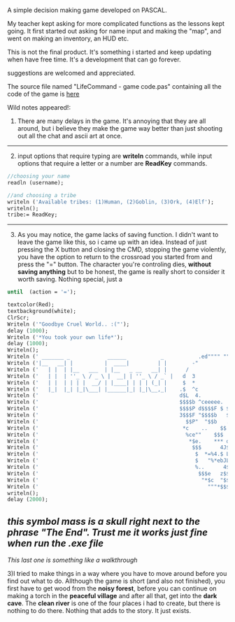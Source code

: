 A simple decision making game developed on PASCAL.

My teacher kept asking for more complicated functions as the lessons kept going.
It first started out asking for name input and making the "map", and went on making an inventory, an HUD etc.

This is not the final product. It's something i started and keep updating when have free time. It's a development that can go forever.

suggestions are welcomed and appreciated.

The source file named "LifeCommand - game code.pas" containing all the code of the game is [here](https://github.com/creatorpanda/LifeCommand/blob/master/LifeCommand%20-%20game%20code.pas)

Wild notes appeared!:

1) There are many delays in the game. It's annoying that they are all around, but i believe they make the game way better than just shooting out all the chat and ascii art at once.
---

2) input options that require typing are **writeln** commands, while input options that require a letter or a number are **ReadKey** commands.
```pascal
//choosing your name
readln (username);

//and choosing a tribe
writeln ('Available tribes: (1)Human, (2)Goblin, (3)Ork, (4)Elf');
writeln();
tribe:= ReadKey;
```
---

3) As you may notice, the game lacks of saving function. I didn't want to leave the game like this, so i came up with an idea. Instead of just pressing the X button and closing the CMD, stopping the game violently, you have the option to return to the crossroad you started from and press the "=" button. The character you're controling dies, **without saving anything** but to be honest, the game is really short to consider it worth saving. Nothing special, just a 
```pascal
until  (action = '=');

textcolor(Red);
textbackground(white);
ClrScr;
Writeln ('"Goodbye Cruel World.. :("');
delay (1000);
Writeln ('*You took your own life*');
delay (1000);
Writeln();
Writeln (' _______ _            ______           _           .ed"""" """$$$$be.');
Writeln ('|__   __| |          |  ____|         | |        -"           ^""**$$$e.');
Writeln ('   | |  | |__   ___  | |__   _ __   __| |      /                      "4$$b');
Writeln ('   | |  | ''_ \ / _ \ |  __| | ''_ \ / _` |   d  3                      $$$$');
Writeln ('   | |  | | | |  __/ | |____| | | | (_| |     $  *                   .$$$$$$');
Writeln ('   |_|  |_| |_|\___| |______|_| |_|\__,_|    .$  ^c           $$$$$e$$$$$$$$.');
Writeln ('                                             d$L  4.         4$$$$$$$$$$$$$$b');
Writeln ('                                             $$$$b ^ceeeee.  4$$ECL.F*$$$$$$$');
Writeln ('                                             $$$$P d$$$$F $ $$$$$$$$$- $$$$$$');
Writeln ('                                             3$$$F "$$$$b   $"$$$$$$$  $$$$*"');
Writeln ('                                               $$P"  "$$b   .$ $$$$$...e$$');
Writeln ('                                              *c    ..    $$ 3$$$$$$$$$$eF');
Writeln ('                                               %ce""    $$$  $$$$$$$$$$*');
Writeln ('                                                *$e.    *** d$$$$$"L$$');
Writeln ('                                                 $$$      4J$$$$$% $$$');
Writeln ('                                                  $  *=%4.$ L L$ P3$$$F');
Writeln ('                                                  $   "%*ebJLzb$e$$$$$b');
Writeln ('                                                  %..      4$$$$$$$$$$');
Writeln ('                                                   $$$e   z$$$$$$$$$$ ');
Writeln ('                                                    "*$c  "$$$$$$$P"');
Writeln ('                                                      """*$$$$$$$"');
writeln();
delay (2000);
```

*this symbol mass is a skull right next to the phrase "The End". Trust me it works just fine when run the .exe file*
---

*This last one is something like a walkthrough*

3)I tried to make things in a way where you have to move around before you find out what to do.  Allthough the game is short (and also not finished), you first have to get wood from the **noisy forest**, before you can continue on making a torch in the **peaceful village** and after all that, get into the **dark cave**. The **clean river** is one of the four places i had to create, but there is nothing to do there. Nothing that adds to the story. It just exists.
